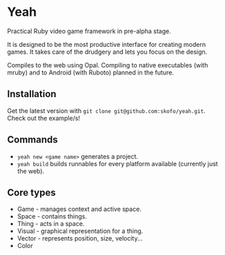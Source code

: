 # Yeah
Practical Ruby video game framework in pre-alpha stage.

It is designed to be the most productive interface for creating modern games. It takes care of the drudgery and lets you focus on the design.

Compiles to the web using Opal. Compiling to native executables (with mruby) and to Android (with Ruboto) planned in the future.

## Installation
Get the latest version with `git clone git@github.com:skofo/yeah.git`. Check out the example/s!

## Commands
  * `yeah new <game name>` generates a project.
  * `yeah build` builds runnables for every platform available (currently just the web).

## Core types
  * Game - manages context and active space.
  * Space - contains things.
  * Thing - acts in a space.
  * Visual - graphical representation for a thing.
  * Vector - represents position, size, velocity...
  * Color
